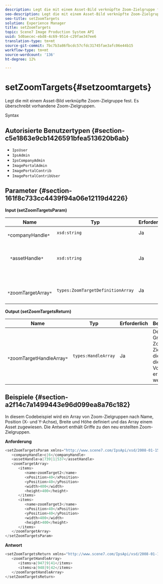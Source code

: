 ```yaml
---
description: Legt die mit einem Asset-Bild verknüpfte Zoom-Zielgruppe fest. Es überschreibt vorhandene Zoom-Zielgruppen.
seo-description: Legt die mit einem Asset-Bild verknüpfte Zoom-Zielgruppe fest. Es überschreibt vorhandene Zoom-Zielgruppen.
seo-title: setZoomTargets
solution: Experience Manager
title: setZoomTargets
topic: Scene7 Image Production System API
uuid: 5d0aecec-ebd8-4c69-9514-c29fae347ee6
translation-type: tm+mt
source-git-commit: 7bc7b3a86fbcdc57cfdc31745fae3afc06e44b15
workflow-type: tm+mt
source-wordcount: '136'
ht-degree: 12%

---
```



# setZoomTargets{#setzoomtargets}

Legt die mit einem Asset-Bild verknüpfte Zoom-Zielgruppe fest. Es überschreibt vorhandene Zoom-Zielgruppen.

Syntax

## Autorisierte Benutzertypen {#section-c5e1863e9cb1426591bfea513620b6ab}

* `IpsUser`
* `IpsAdmin`
* `IpsCompanyAdmin`
* `ImagePortalAdmin`
* `ImagePortalContrib`
* `ImagePortalContribUser`

## Parameter {#section-161f8c733cc4439f94a06e12119d4226}

**Input (setZoomTargetsParam)**

| Name | Typ | Erforderlich | Beschreibung |
|---|---|---|---|
| ` *`companyHandle`*` | `xsd:string` | Ja | Firma Handle. |
| ` *`assetHandle`*` | `xsd:string` | Ja | Asset mit der Zoom-Zielgruppe, die Sie einstellen möchten. |
| ` *`zoomTargetArray`*` | `types:ZoomTargetDefinitionArray` | Ja | Array von Definitionen zur Zoomfunktion. |

**Output (setZoomTargetsReturn)**

| Name | Typ | Erforderlich | Beschreibung |
|---|---|---|---|
| ` *`zoomTargetHandleArray`*` | `types:HandleArray` | Ja | Der Satz von Griffen für die Zoom-Zielgruppen, die durch diesen Vorgang erstellt werden. |

## Beispiele {#section-a2f14c7a1499443e96d099ea8a76c182}

In diesem Codebeispiel wird ein Array von Zoom-Zielgruppen nach Name, Position (X- und Y-Achse), Breite und Höhe definiert und das Array einem Asset zugewiesen. Die Antwort enthält Griffe zu den neu erstellten Zoom-Zielgruppen.

**Anforderung**

```java
<setZoomTargetsParam xmlns="http://www.scene7.com/IpsApi/xsd/2008-01-15">
   <companyHandle>c|6</companyHandle>
   <assetHandle>a|739|1|537</assetHandle>
   <zoomTargetArray>
      <items>
         <name>zoomTarget2</name>
         <xPosition>40</xPosition>
         <yPosition>40</yPosition>
         <width>400</width>
         <height>400</height>
      </items>
      <items>
         <name>zoomTarget3</name>
         <xPosition>40</xPosition>
         <yPosition>40</yPosition>
         <width>400</width>
         <height>400</height>
      </items>
   </zoomTargetArray>
</setZoomTargetsParam>
```

**Antwort**

```java
<setZoomTargetsReturn xmlns="http://www.scene7.com/IpsApi/xsd/2008-01-15">
   <zoomTargetHandleArray>
      <items>a|947|9|41</items>
      <items>a|948|9|42</items>
   </zoomTargetHandleArray>
</setZoomTargetsReturn>
```

